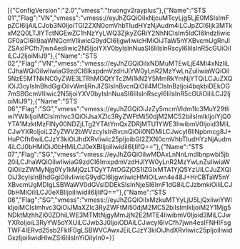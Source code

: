 [{"ConfigVersion":"2.0","vmess":"truongv2rayplus"},{"Name":"STS 01","Flag":"VN","vmess":"vmess://eyJhZGQiOiIxNjcuMTcyLjg5LjE0MSIsImFpZCI6IjAiLCJob3N0IjoiTGl2ZXN0cmVhbTIudHYzNjAudm4iLCJpZCI6Ijk3MTkxM2Q0LTJlYTctNGEwZC1hNzYyLWQ3ZjkyZGRiY2NhNCIsIm5ldCI6IndzIiwicGF0aCI6Ii9aaWNGcmVlIiwicG9ydCI6IjgwIiwicHMiOiJTaW5nYXBvcmUgRnJlZSAxIPCfh7jwn4esIiwic2N5IjoiYXV0byIsInNuaSI6IiIsInRscyI6IiIsInR5cGUiOiIiLCJ2IjoiMiJ9"},{"Name":"STS 02","Flag":"VN","vmess":"vmess://eyJhZGQiOiIxNDMuMTEwLjE4Mi4xNzIiLCJhaWQiOiIwIiwiaG9zdCI6IkxpdmVzdHJlYW0yLnR2MzYwLnZuIiwiaWQiOiI5NzE5MTNkNC0yZWE3LTRhMGQtYTc2Mi1kN2Y5MmRkYmNjYTQiLCJuZXQiOiJ3cyIsInBhdGgiOiIvWmljRnJlZSIsInBvcnQiOiI4MCIsInBzIjoi4bqkbiDEkOG7mSBGcmVlIiwic2N5IjoiYXV0byIsInNuaSI6IiIsInRscyI6IiIsInR5cGUiOiIiLCJ2IjoiMiJ9"},{"Name":"STS  06","Flag":"SG","vmess":"vmess://eyJhZGQiOiJzZy5mcmVldm1lc3MuY29tIiwiYWlkIjoiMCIsImhvc3QiOiJsaXZlc3RyZWFtMi50djM2MC52biIsImlkIjoiYjQ0YTA1MzktMzFlNy00NDZjLTg2YTAtYmQxZDRjMTU1YWE3IiwibmV0Ijoid3MiLCJwYXRoIjoiL2ZyZWV2bWVzcyIsInBvcnQiOiI0NDMiLCJwcyI6IlNpbmcg8J+HuPCfh6wiLCJzY3kiOiJhdXRvIiwic25pIjoibGl2ZXN0cmVhbTIudHYzNjAudm4iLCJ0bHMiOiJ0bHMiLCJ0eXBlIjoiIiwidiI6IjIifQ=="},{"Name":"STS 07","Flag":"SG","vmess":"vmess://eyJhZGQiOiIwMDAxLnNnLmdlbnpwbi5jb20iLCJhaWQiOiIwIiwiaG9zdCI6ImxpdmVzdHJlYW0yLnR2MzYwLnZuIiwiaWQiOiIzZWMyNjg0Yy1kMjQzLTQyYTAtOGZjOS1lZGIxMTA1YjQ5YzUiLCJuZXQiOiJ3cyIsInBhdGgiOiIvIiwicG9ydCI6IjgwIiwicHMiOiLwn4e48J+HrCBTaW5nYXBvcmUgMDIgLSBWaWV0dGVsIDDEkSIsInNjeSI6ImF1dG8iLCJzbmkiOiIiLCJ0bHMiOiIiLCJ0eXBlIjoiIiwidiI6IjIifQ=="},{"Name":"STS 08","Flag":"SG","vmess":"vmess://eyJhZGQiOiIxMzkuMTYyLjU5LjQxIiwiYWlkIjoiMCIsImhvc3QiOiJMaXZlc3RyZWFtMi50djM2MC52biIsImlkIjoiM2Y1Mjg5NDktMzhhZi00ZDhiLWE3MTMtNjgyMmJjN2E2MTE4IiwibmV0Ijoid3MiLCJwYXRoIjoiL3RyYW5oYXUiLCJwb3J0IjoiODAiLCJwcyI6IvCfh7jwn4esIFNHIFsgTWF4IERvd25sb2FkIF0gLSBWVCAwxJEiLCJzY3kiOiJhdXRvIiwic25pIjoiIiwidGxzIjoiIiwidHlwZSI6IiIsInYiOiIyIn0=}]
